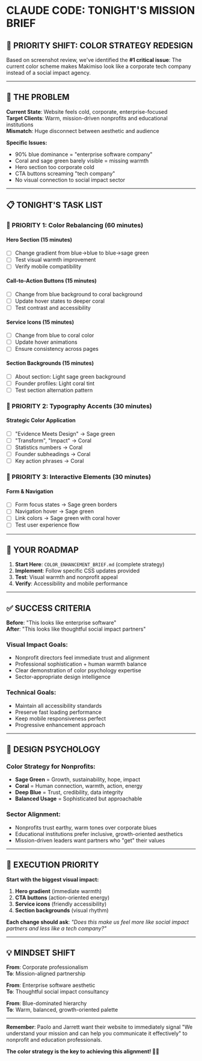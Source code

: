 # CLAUDE CODE: TONIGHT'S MISSION BRIEF

## 🎯 **PRIORITY SHIFT: COLOR STRATEGY REDESIGN**

Based on screenshot review, we've identified the **#1 critical issue**: The current color scheme makes Makimiso look like a corporate tech company instead of a social impact agency.

---

## 🚨 **THE PROBLEM**

**Current State**: Website feels cold, corporate, enterprise-focused  
**Target Clients**: Warm, mission-driven nonprofits and educational institutions  
**Mismatch**: Huge disconnect between aesthetic and audience

**Specific Issues:**
- 90% blue dominance = "enterprise software company"
- Coral and sage green barely visible = missing warmth
- Hero section too corporate cold
- CTA buttons screaming "tech company"
- No visual connection to social impact sector

---

## 📋 **TONIGHT'S TASK LIST**

### **🎨 PRIORITY 1: Color Rebalancing** (60 minutes)

#### **Hero Section** (15 minutes)
- [ ] Change gradient from blue→blue to blue→sage green
- [ ] Test visual warmth improvement
- [ ] Verify mobile compatibility

#### **Call-to-Action Buttons** (15 minutes)  
- [ ] Change from blue background to coral background
- [ ] Update hover states to deeper coral
- [ ] Test contrast and accessibility

#### **Service Icons** (15 minutes)
- [ ] Change from blue to coral color
- [ ] Update hover animations
- [ ] Ensure consistency across pages

#### **Section Backgrounds** (15 minutes)
- [ ] About section: Light sage green background
- [ ] Founder profiles: Light coral tint
- [ ] Test section alternation pattern

### **🎨 PRIORITY 2: Typography Accents** (30 minutes)

#### **Strategic Color Application**
- [ ] "Evidence Meets Design" → Sage green
- [ ] "Transform", "Impact" → Coral  
- [ ] Statistics numbers → Coral
- [ ] Founder subheadings → Coral
- [ ] Key action phrases → Coral

### **🎨 PRIORITY 3: Interactive Elements** (30 minutes)

#### **Form & Navigation**
- [ ] Form focus states → Sage green borders
- [ ] Navigation hover → Sage green
- [ ] Link colors → Sage green with coral hover
- [ ] Test user experience flow

---

## 📖 **YOUR ROADMAP**

1. **Start Here**: `COLOR_ENHANCEMENT_BRIEF.md` (complete strategy)
2. **Implement**: Follow specific CSS updates provided
3. **Test**: Visual warmth and nonprofit appeal
4. **Verify**: Accessibility and mobile performance

---

## ✅ **SUCCESS CRITERIA**

**Before**: "This looks like enterprise software"  
**After**: "This looks like thoughtful social impact partners"

### **Visual Impact Goals:**
- Nonprofit directors feel immediate trust and alignment
- Professional sophistication + human warmth balance
- Clear demonstration of color psychology expertise
- Sector-appropriate design intelligence

### **Technical Goals:**
- Maintain all accessibility standards
- Preserve fast loading performance
- Keep mobile responsiveness perfect
- Progressive enhancement approach

---

## 🎨 **DESIGN PSYCHOLOGY**

### **Color Strategy for Nonprofits:**
- **Sage Green** = Growth, sustainability, hope, impact
- **Coral** = Human connection, warmth, action, energy  
- **Deep Blue** = Trust, credibility, data integrity
- **Balanced Usage** = Sophisticated but approachable

### **Sector Alignment:**
- Nonprofits trust earthy, warm tones over corporate blues
- Educational institutions prefer inclusive, growth-oriented aesthetics
- Mission-driven leaders want partners who "get" their values

---

## 🚀 **EXECUTION PRIORITY**

**Start with the biggest visual impact:**
1. **Hero gradient** (immediate warmth)
2. **CTA buttons** (action-oriented energy)  
3. **Service icons** (friendly accessibility)
4. **Section backgrounds** (visual rhythm)

**Each change should ask**: *"Does this make us feel more like social impact partners and less like a tech company?"*

---

## 💡 **MINDSET SHIFT**

**From**: Corporate professionalism  
**To**: Mission-aligned partnership

**From**: Enterprise software aesthetic  
**To**: Thoughtful social impact consultancy

**From**: Blue-dominated hierarchy  
**To**: Warm, balanced, growth-oriented palette

---

**Remember**: Paolo and Jarrett want their website to immediately signal "We understand your mission and can help you communicate it effectively" to nonprofit and education professionals.

**The color strategy is the key to achieving this alignment! 🎨✨**
